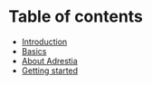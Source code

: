 # Table of contents

* [Introduction](README.md)
* [Basics](docs/pages/basics.md)
* [About Adrestia](docs/pages/about-adrestia.md)
* [Getting started](docs/pages/getting-started.md)

